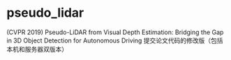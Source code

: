 # pseudo_lidar
(CVPR 2019) Pseudo-LiDAR from Visual Depth Estimation: Bridging the Gap in 3D Object Detection for Autonomous Driving
提交论文代码的修改版（包括本机和服务器双版本）
